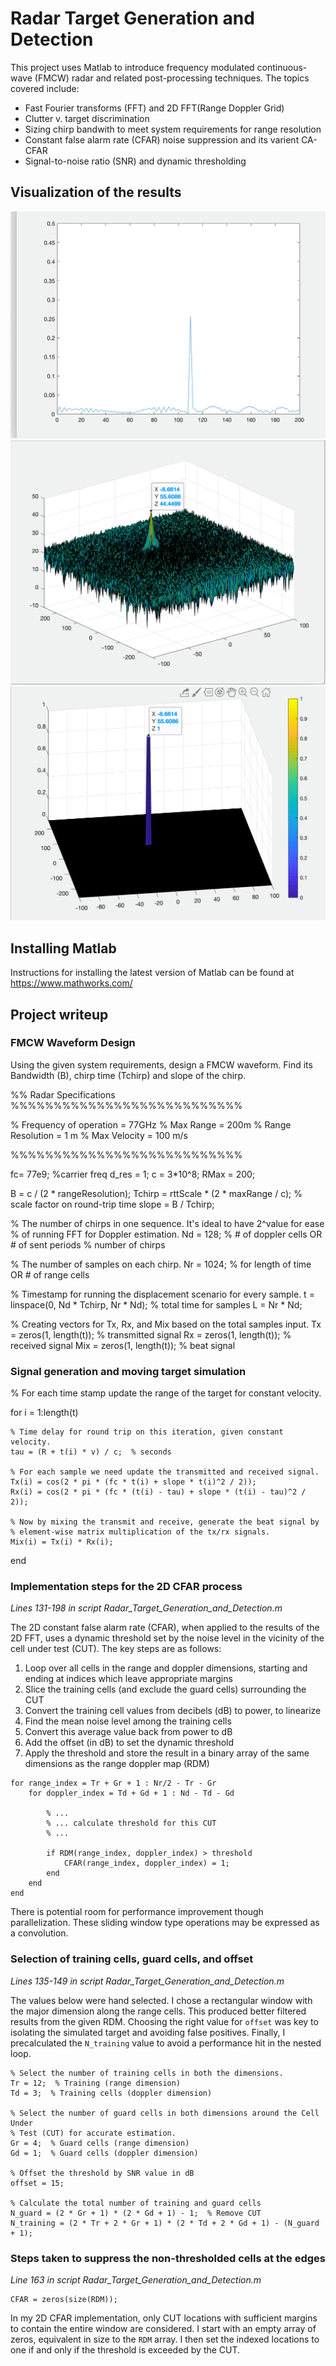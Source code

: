 # Radar Target Generation and Detection

This project uses Matlab to introduce frequency modulated continuous-wave (FMCW) radar and related post-processing techniques. The topics covered include:
- Fast Fourier transforms (FFT) and 2D FFT(Range Doppler Grid)
- Clutter v. target discrimination
- Sizing chirp bandwith to meet system requirements for range resolution
- Constant false alarm rate (CFAR) noise suppression and its varient CA-CFAR
- Signal-to-noise ratio (SNR) and dynamic thresholding

## Visualization of the results

![First FFT](figures/Image1.png)
![2D FFT](figures/Image2.png)
![2D CFAR](figures/Image3.png)

## Installing Matlab
Instructions for installing the latest version of Matlab can be found at https://www.mathworks.com/

## Project writeup

### FMCW Waveform Design
Using the given system requirements, design a FMCW waveform. Find its Bandwidth (B), chirp time (Tchirp) and slope of the chirp.

%% Radar Specifications
%%%%%%%%%%%%%%%%%%%%%%%%%%%

% Frequency of operation = 77GHz
% Max Range = 200m
% Range Resolution = 1 m
% Max Velocity = 100 m/s

%%%%%%%%%%%%%%%%%%%%%%%%%%%

fc= 77e9;             %carrier freq
d_res = 1;
c = 3*10^8;
RMax = 200;

B = c / (2 * rangeResolution);
Tchirp = rttScale * (2 * maxRange / c);  % scale factor on round-trip time
slope =  B / Tchirp;

% The number of chirps in one sequence. It's ideal to have 2^value for ease
% of running FFT for Doppler estimation.
Nd = 128;  % # of doppler cells OR # of sent periods % number of chirps

% The number of samples on each chirp.
Nr = 1024;  % for length of time OR # of range cells

% Timestamp for running the displacement scenario for every sample.
t = linspace(0, Nd * Tchirp, Nr * Nd); % total time for samples
L = Nr * Nd;

% Creating vectors for Tx, Rx, and Mix based on the total samples input.
Tx = zeros(1, length(t));  % transmitted signal
Rx = zeros(1, length(t));  % received signal
Mix = zeros(1, length(t));  % beat signal

### Signal generation and moving target simulation

% For each time stamp update the range of the target for constant velocity.

for i = 1:length(t)

    % Time delay for round trip on this iteration, given constant velocity.
    tau = (R + t(i) * v) / c;  % seconds
    
    % For each sample we need update the transmitted and received signal. 
    Tx(i) = cos(2 * pi * (fc * t(i) + slope * t(i)^2 / 2));
    Rx(i) = cos(2 * pi * (fc * (t(i) - tau) + slope * (t(i) - tau)^2 / 2));
    
    % Now by mixing the transmit and receive, generate the beat signal by
    % element-wise matrix multiplication of the tx/rx signals.
    Mix(i) = Tx(i) * Rx(i);
end

### Implementation steps for the 2D CFAR process
_Lines 131-198 in script Radar_Target_Generation_and_Detection.m_

The 2D constant false alarm rate (CFAR), when applied to the results of the 2D FFT, uses a dynamic threshold set by the noise level in the vicinity of the cell under test (CUT). The key steps are as follows:
1. Loop over all cells in the range and doppler dimensions, starting and ending at indices which leave appropriate margins
2. Slice the training cells (and exclude the guard cells) surrounding the CUT
3. Convert the training cell values from decibels (dB) to power, to linearize
4. Find the mean noise level among the training cells
5. Convert this average value back from power to dB
6. Add the offset (in dB) to set the dynamic threshold
7. Apply the threshold and store the result in a binary array of the same dimensions as the range doppler map (RDM)

```
for range_index = Tr + Gr + 1 : Nr/2 - Tr - Gr
    for doppler_index = Td + Gd + 1 : Nd - Td - Gd
        
        % ...
        % ... calculate threshold for this CUT
        % ...
        
        if RDM(range_index, doppler_index) > threshold
            CFAR(range_index, doppler_index) = 1;
        end
    end
end
```
There is potential room for performance improvement though parallelization. These sliding window type operations may be expressed as a convolution.

### Selection of training cells, guard cells, and offset
_Lines 135-149 in script Radar_Target_Generation_and_Detection.m_

The values below were hand selected. I chose a rectangular window with the major dimension along the range cells. This produced better filtered results from the given RDM. Choosing the right value for `offset` was key to isolating the simulated target and avoiding false positives. Finally, I precalculated the `N_training` value to avoid a performance hit in the nested loop.
```
% Select the number of training cells in both the dimensions.
Tr = 12;  % Training (range dimension)
Td = 3;  % Training cells (doppler dimension)

% Select the number of guard cells in both dimensions around the Cell Under 
% Test (CUT) for accurate estimation.
Gr = 4;  % Guard cells (range dimension)
Gd = 1;  % Guard cells (doppler dimension)

% Offset the threshold by SNR value in dB
offset = 15;

% Calculate the total number of training and guard cells
N_guard = (2 * Gr + 1) * (2 * Gd + 1) - 1;  % Remove CUT
N_training = (2 * Tr + 2 * Gr + 1) * (2 * Td + 2 * Gd + 1) - (N_guard + 1);
```

### Steps taken to suppress the non-thresholded cells at the edges
_Line 163 in script Radar_Target_Generation_and_Detection.m_

```
CFAR = zeros(size(RDM));
```
In my 2D CFAR implementation, only CUT locations with sufficient margins to contain the entire window are considered. I start with an empty array of zeros, equivalent in size to the `RDM` array. I then set the indexed locations to one if and only if the threshold is exceeded by the CUT.
